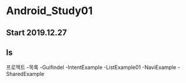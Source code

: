 # Android_Study01
## Start 2019.12.27

## ls
프로젝트
-목록
 -Guifindel
 -IntentExample
 -ListExample01
 -NaviExample
 -SharedExample
